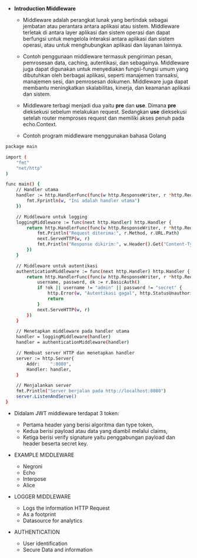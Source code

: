 - **Introduction Middleware**
    - Middleware adalah perangkat lunak yang bertindak sebagai jembatan atau perantara antara aplikasi atau sistem. Middleware terletak di antara layer aplikasi dan sistem operasi dan dapat berfungsi untuk mengelola interaksi antara aplikasi dan sistem operasi, atau untuk menghubungkan aplikasi dan layanan lainnya.

    - Contoh penggunaan middleware termasuk pengiriman pesan, pemrosesan data, caching, autentikasi, dan sebagainya. Middleware juga dapat digunakan untuk menyediakan fungsi-fungsi umum yang dibutuhkan oleh berbagai aplikasi, seperti manajemen transaksi, manajemen sesi, dan pemrosesan dokumen. Middleware juga dapat membantu meningkatkan skalabilitas, kinerja, dan keamanan aplikasi dan sistem.

    - Middleware terbagi menjadi dua yaitu **pre** dan **use**. Dimana **pre** dieksekusi sebelum melakukan request. Sedangkan **use** dieksekusi setelah router memproses request dan memiliki akses penuh pada echo.Context.

    - Contoh program middleware menggunakan bahasa Golang
```sh
package main

import (
    "fmt"
    "net/http"
)

func main() {
    // Handler utama
    handler := http.HandlerFunc(func(w http.ResponseWriter, r *http.Request) {
        fmt.Fprintln(w, "Ini adalah handler utama")
    })

    // Middleware untuk logging
    loggingMiddleware := func(next http.Handler) http.Handler {
        return http.HandlerFunc(func(w http.ResponseWriter, r *http.Request) {
            fmt.Println("Request diterima:", r.Method, r.URL.Path)
            next.ServeHTTP(w, r)
            fmt.Println("Response dikirim:", w.Header().Get("Content-Type"))
        })
    }

    // Middleware untuk autentikasi
    authenticationMiddleware := func(next http.Handler) http.Handler {
        return http.HandlerFunc(func(w http.ResponseWriter, r *http.Request) {
            username, password, ok := r.BasicAuth()
            if !ok || username != "admin" || password != "secret" {
                http.Error(w, "Autentikasi gagal", http.StatusUnauthorized)
                return
            }
            next.ServeHTTP(w, r)
        })
    }

    // Menetapkan middleware pada handler utama
    handler = loggingMiddleware(handler)
    handler = authenticationMiddleware(handler)

    // Membuat server HTTP dan menetapkan handler
    server := http.Server{
        Addr:    ":8080",
        Handler: handler,
    }

    // Menjalankan server
    fmt.Println("Server berjalan pada http://localhost:8080")
    server.ListenAndServe()
}
```

- Didalam JWT middleware terdapat 3 token:
    - Pertama header yang berisi algoritma dan type token,
    - Kedua berisi payload atau data yang diambil melalui claims,
    - Ketiga berisi verify signature yaitu penggabungan payload dan header beserta secret key.


- EXAMPLE MIDDLEWARE
    - Negroni
    - Echo
    - Interpose
    - Alice

- LOGGER MIDDLEWARE
    - Logs the information HTTP Request
    - As a footprint
    - Datasource for analytics

- AUTHENTICATION
    - User identification
    - Secure Data and information
